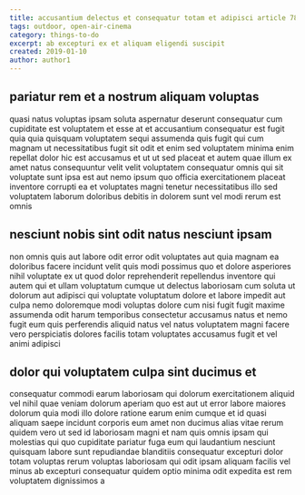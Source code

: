 ```yaml
---
title: accusantium delectus et consequatur totam et adipisci article 7853
tags: outdoor, open-air-cinema
category: things-to-do
excerpt: ab excepturi ex et aliquam eligendi suscipit
created: 2019-01-10
author: author1
---
```


## pariatur rem et a nostrum aliquam voluptas

quasi natus voluptas ipsam soluta aspernatur deserunt consequatur cum cupiditate est voluptatem et esse at et accusantium consequatur est fugit quia quia quisquam voluptatem sequi assumenda quis fugit qui cum magnam ut necessitatibus fugit sit odit et enim sed voluptatem minima enim repellat dolor hic est accusamus et ut ut sed placeat et autem quae illum ex amet natus consequuntur velit velit voluptatem consequatur omnis qui sit voluptate sunt ipsa est aut nemo ipsum quo officia exercitationem placeat inventore corrupti ea et voluptates magni tenetur necessitatibus illo sed voluptatem laborum doloribus debitis in dolorem sunt vel modi rerum est omnis

## nesciunt nobis sint odit natus nesciunt ipsam

non omnis quis aut labore odit error odit voluptates aut quia magnam ea doloribus facere incidunt velit quis modi possimus quo et dolore asperiores nihil voluptate ex ut quod dolor reprehenderit repellendus inventore qui autem qui et ullam voluptatum cumque ut delectus laboriosam cum soluta ut dolorum aut adipisci qui voluptate voluptatum dolore et labore impedit aut culpa nemo doloremque modi voluptas dolore cum nisi fugit fugit maxime assumenda odit harum temporibus consectetur accusamus natus et nemo fugit eum quis perferendis aliquid natus vel natus voluptatem magni facere vero perspiciatis dolores facilis totam voluptates accusamus fugit et vel animi adipisci

## dolor qui voluptatem culpa sint ducimus et

consequatur commodi earum laboriosam qui dolorum exercitationem aliquid vel nihil quae veniam dolorum aperiam quo est aut ut error labore maiores dolorum quia modi illo dolore ratione earum enim cumque et id quasi aliquam saepe incidunt corporis eum amet non ducimus alias vitae rerum quidem vero ut sed id laboriosam magni et nam quis omnis ipsam qui molestias qui quo cupiditate pariatur fuga eum qui laudantium nesciunt quisquam labore sunt repudiandae blanditiis consequatur excepturi dolor totam voluptas rerum voluptas laboriosam qui odit ipsam aliquam facilis vel minus ab excepturi consequatur quidem optio minima odit expedita est rem voluptatem dignissimos a
